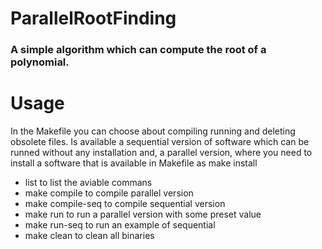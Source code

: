 # ParallelRootFinding

### A simple algorithm which can compute the root of a polynomial.


# Usage

In the Makefile you can choose about compiling running and deleting obsolete files. Is available a sequential version of software which can be runned without any installation and, a parallel version, where you need to install a software that is available in Makefile as make install 

- list to list the aviable commans
- make compile to compile parallel version
- make compile-seq to compile sequential version
- make run to run a parallel version with some preset value
- make run-seq to run an example of sequential
- make clean to clean all binaries
